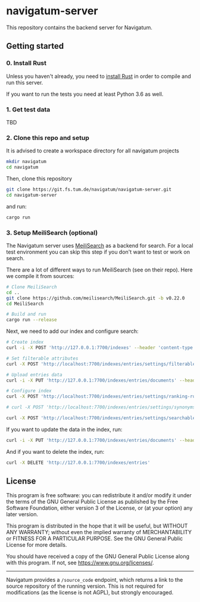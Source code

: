 # navigatum-server

This repository contains the backend server for Navigatum.

## Getting started

### 0. Install Rust
Unless you haven't already, you need to [install Rust](https://www.rust-lang.org/tools/install)
in order to compile and run this server.

If you want to run the tests you need at least Python 3.6 as well.

### 1. Get test data
TBD

### 2. Clone this repo and setup
It is advised to create a workspace directory for all navigatum projects

```bash
mkdir navigatum
cd navigatum
```

Then, clone this repository

```bash
git clone https://git.fs.tum.de/navigatum/navigatum-server.git
cd navigatum-server
```

and run:

```bash
cargo run
```

### 3. Setup MeiliSearch (optional)
The Navigatum server uses [MeiliSearch](https://github.com/meilisearch/MeiliSearch) as a backend for search.
For a local test environment you can skip this step if you don't want to test or work on search.

There are a lot of different ways to run MeiliSearch (see on their repo). Here we compile it
from sources:

```bash
# Clone MeiliSearch
cd ..
git clone https://github.com/meilisearch/MeiliSearch.git -b v0.22.0
cd MeiliSearch

# Build and run
cargo run --release
```

Next, we need to add our index and configure search:

```bash
# Create index
curl -i -X POST 'http://127.0.0.1:7700/indexes' --header 'content-type: application/json' --data '{ "uid": "entries", "primaryKey": "ms_id" }'

# Set filterable attributes
curl -X POST 'http://localhost:7700/indexes/entries/settings/filterable-attributes' --data '["facet"]'

# Upload entries data
curl -i -X PUT 'http://127.0.0.1:7700/indexes/entries/documents' --header 'content-type: application/json' --data-binary @PATH/TO/search_data.json

# Configure index
curl -X POST 'http://localhost:7700/indexes/entries/settings/ranking-rules' --data '["words","typo","rank:desc","exactness","proximity","attribute"]'

# curl -X POST 'http://localhost:7700/indexes/entries/settings/synonyms' --data @../navigatum-server/search_synonyms.json

curl -X POST 'http://localhost:7700/indexes/entries/settings/searchable-attributes' --data '[ "ms_id", "name", "arch_name", "type", "type_common_name", "parent_building", "parent_keywords", "address", "usage" ]'
```

If you want to update the data in the index, run:

```bash
curl -i -X PUT 'http://127.0.0.1:7700/indexes/entries/documents' --header 'content-type: application/json' --data-binary @PATH/TO/search_data.json
```

And if you want to delete the index, run:

```bash
curl -X DELETE 'http://127.0.0.1:7700/indexes/entries'
```

## License
This program is free software: you can redistribute it and/or modify
it under the terms of the GNU General Public License as published by
the Free Software Foundation, either version 3 of the License, or
(at your option) any later version.

This program is distributed in the hope that it will be useful,
but WITHOUT ANY WARRANTY; without even the implied warranty of
MERCHANTABILITY or FITNESS FOR A PARTICULAR PURPOSE.  See the
GNU General Public License for more details.

You should have received a copy of the GNU General Public License
along with this program.  If not, see https://www.gnu.org/licenses/.

---

Navigatum provides a `/source_code` endpoint, which returns a link to the source
repository of the running version. This is not required for modifications (as the license
is not AGPL), but strongly encouraged.
